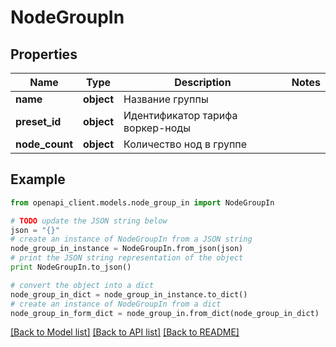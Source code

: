 # NodeGroupIn


## Properties
Name | Type | Description | Notes
------------ | ------------- | ------------- | -------------
**name** | **object** | Название группы | 
**preset_id** | **object** | Идентификатор тарифа воркер-ноды | 
**node_count** | **object** | Количество нод в группе | 

## Example

```python
from openapi_client.models.node_group_in import NodeGroupIn

# TODO update the JSON string below
json = "{}"
# create an instance of NodeGroupIn from a JSON string
node_group_in_instance = NodeGroupIn.from_json(json)
# print the JSON string representation of the object
print NodeGroupIn.to_json()

# convert the object into a dict
node_group_in_dict = node_group_in_instance.to_dict()
# create an instance of NodeGroupIn from a dict
node_group_in_form_dict = node_group_in.from_dict(node_group_in_dict)
```
[[Back to Model list]](../README.md#documentation-for-models) [[Back to API list]](../README.md#documentation-for-api-endpoints) [[Back to README]](../README.md)


